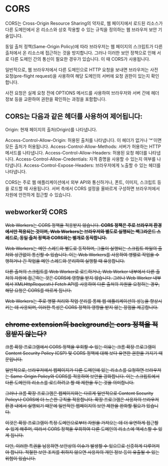 

#  CORS

CORS는 Cross-Origin Resource Sharing의 약자로, 
웹 페이지에서 로드된 리소스가 다른 도메인에서 온 리소스와 상호 작용할 수 있는 규칙을 정의하는 웹 브라우저 보안 기술입니다. 

동일 출처 정책(Same-Origin Policy)에 따라 브라우저는 웹 페이지의 스크립트가 다른 출처에서 온 리소스에 접근하는 것을 방지합니다. 그러나 이러한 보안 정책으로 인해 서로 다른 도메인 간의 통신이 필요한 경우가 있습니다. 이 때 CORS가 사용됩니다.

일반적으로, 웹 브라우저에서 다른 도메인으로 HTTP 요청을 보내면 브라우저는 사전 요청(pre-flight request)을 사용하여 해당 도메인의 서버에 요청 권한이 있는지 확인합니다. 

사전 요청은 실제 요청 전에 OPTIONS 메서드를 사용하여 브라우저와 서버 간에 헤더 정보 등을 교환하여 권한을 확인하는 과정을 포함합니다.



## CORS는 다음과 같은 헤더를 사용하여 제어됩니다:

Origin: 현재 페이지의 출처(Origin)를 나타냅니다.

Access-Control-Allow-Origin: 허용된 출처를 나타냅니다. 이 헤더가 없거나 '*'이면 모든 출처가 허용됩니다.
Access-Control-Allow-Methods: 서버가 허용하는 HTTP 메서드를 나타냅니다.
Access-Control-Allow-Headers: 허용된 요청 헤더를 나타냅니다.
Access-Control-Allow-Credentials: 자격 증명을 사용할 수 있는지 여부를 나타냅니다.
Access-Control-Expose-Headers: 브라우저에게 노출할 수 있는 헤더를 나타냅니다.

CORS는 주로 웹 애플리케이션에서 외부 API와 통신하거나, 폰트, 이미지, 스크립트 등을 로드할 때 사용됩니다. 
서버 측에서 CORS 설정을 올바르게 구성하면 브라우저에서 자원에 안전하게 접근할 수 있습니다.



## webworker와 CORS

<S>Web Workers는 CORS 정책을 적용받지 않습니다. **CORS 정책은 주로 브라우저 환경에서만 적용되는 것이며,** 
**Web Workers는 브라우저와 별도로 실행되는 백그라운드 스레드로, 동일 출처 정책과 CORS와는 별개로 동작합니다.**

Web Workers는 메인 스레드와 별도로 동작하며, 그들이 실행되는 스크립트 파일의 출처와 상관없이 통신할 수 있습니다. 
이는 Web Workers를 사용하여 병렬로 작업을 수행하거나 긴 작업을 메인 스레드와 분리하여 실행할 때 유용합니다.

다른 출처의 스크립트를 Web Worker로 로드하거나, Web Worker 내부에서 다른 출처의 자원에 접근하는 것은 CORS에 영향을 받지 않습니다. 
그러나 Web Worker 내부에서 XMLHttpRequest나 Fetch API를 사용하여 다른 출처의 자원을 요청하는 경우, 해당 요청은 CORS를 따르게 됩니다.

Web Workers는 주로 병렬 처리와 작업 분리를 통해 웹 애플리케이션의 성능을 향상시키는 데 사용되며, 
이러한 특성은 CORS 정책의 영향을 받지 않는 장점을 제공합니다.


## chrome extension의 background는 cors 정책을 적용받지 않는다?

크롬 확장 프로그램에서 CORS 정책을 우회할 수 있는 이유는 
크롬 확장 프로그램이 Content Security Policy (CSP) 및 CORS 정책에 대해 보다 유연한 권한을 가지기 때문입니다.

일반적으로, 브라우저에서 웹페이지가 다른 도메인에 있는 리소스를 요청하면 브라우저는 Same-Origin Policy와 CORS를 적용하여 보안을 강화합니다.
이는 스크립트에서 다른 도메인의 리소스를 로드하려고 할 때 제한을 두는 것을 의미합니다.

그러나 크롬 확장 프로그램은 웹페이지와는 다르게 일반적으로 Content Security Policy나 CORS에 더 느슨한 규칙을 적용합니다. 
확장 프로그램은 사용자의 브라우저 환경 내에서 실행되기 때문에 일반적인 웹페이지의 보안 제한을 완화할 필요가 있습니다.

이것은 확장 프로그램이 특정 도메인으로부터 자원을 가져오는 데 더 유연하게 접근할 수 있게 해주며, 
따라서 CORS 정책을 우회하여 다른 도메인의 리소스에 액세스할 수 있게 됩니다.

다만, 이러한 특권을 남용하면 보안상의 이슈가 발생할 수 있으므로 신중하게 다루어져야 합니다. 
적절한 보안 조치를 취하지 않으면 사용자의 개인 정보 등이 유출될 수 있는 위험이 있습니다.




